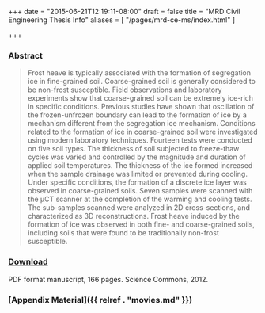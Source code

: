 +++
date = "2015-06-21T12:19:11-08:00"
draft = false
title = "MRD Civil Engineering Thesis Info"
aliases = [
    "/pages/mrd-ce-ms/index.html"
]

+++

### Abstract

> Frost heave is typically associated with the formation of segregation ice in
> fine-grained soil. Coarse-grained soil is generally considered to be non-frost
> susceptible. Field observations and laboratory experiments show that
> coarse-grained soil can be extremely ice-rich in specific conditions. Previous
> studies have shown that oscillation of the frozen-unfrozen boundary can lead to
> the formation of ice by a mechanism different from the segregation ice
> mechanism. Conditions related to the formation of ice in coarse-grained soil
> were investigated using modern laboratory techniques. Fourteen tests were
> conducted on five soil types. The thickness of soil subjected to freeze-thaw
> cycles was varied and controlled by the magnitude and duration of applied soil
> temperatures. The thickness of the ice formed increased when the sample
> drainage was limited or prevented during cooling. Under specific conditions,
> the formation of a discrete ice layer was observed in coarse-grained soils.
> Seven samples were scanned with the μCT scanner at the completion of the
> warming and cooling tests. The sub-samples scanned were analyzed in 2D
> cross-sections, and characterized as 3D reconstructions. Frost heave induced
> by the formation of ice was observed in both fine- and coarse-grained soils,
> including soils that were found to be traditionally non-frost susceptible.

### [Download](https://storage.googleapis.com/thermokarst-misc/ce_thesis/MRDillonCEThesisManuscript.pdf)

PDF format manuscript, 166 pages. Science Commons, 2012.

### [Appendix Material]({{ relref . "movies.md" }})
